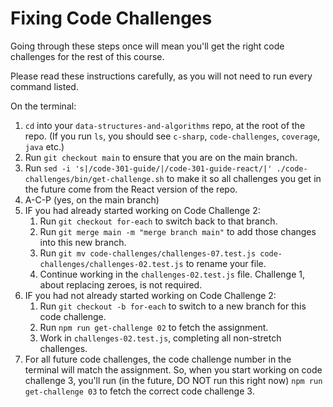 # Fixing Code Challenges

Going through these steps once will mean you'll get the right code challenges for the rest of this course.

Please read these instructions carefully, as you will not need to run every command listed.

On the terminal:

1. `cd` into your `data-structures-and-algorithms` repo, at the root of the repo. (If you run `ls`, you should see `c-sharp`, `code-challenges`, `coverage`, `java` etc.)
1. Run `git checkout main` to ensure that you are on the main branch.
1. Run `sed -i 's|/code-301-guide/|/code-301-guide-react/|' ./code-challenges/bin/get-challenge.sh` to make it so all challenges you get in the future come from the React version of the repo.
1. A-C-P (yes, on the main branch)
1. IF you had already started working on Code Challenge 2:
    1. Run `git checkout for-each` to switch back to that branch.
    1. Run `git merge main -m "merge branch main"` to add those changes into this new branch.
    1. Run `git mv code-challenges/challenges-07.test.js code-challenges/challenges-02.test.js` to rename your file.
    1. Continue working in the `challenges-02.test.js` file. Challenge 1, about replacing zeroes, is not required.
1. IF you had not already started working on Code Challenge 2:
    1. Run `git checkout -b for-each` to switch to a new branch for this code challenge.
    1. Run `npm run get-challenge 02` to fetch the assignment.
    1. Work in `challenges-02.test.js`, completing all non-stretch challenges.
1. For all future code challenges, the code challenge number in the terminal will match the assignment. So, when you start working on code challenge 3, you'll run (in the future, DO NOT run this right now) `npm run get-challenge 03` to fetch the correct code challenge 3.
